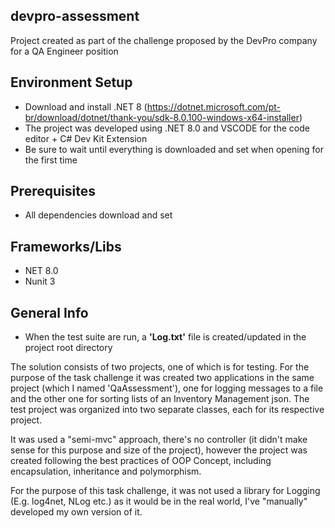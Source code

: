 ## devpro-assessment
Project created as part of the challenge proposed by the DevPro company for a QA Engineer position

## Environment Setup
- Download and install .NET 8 (https://dotnet.microsoft.com/pt-br/download/dotnet/thank-you/sdk-8.0.100-windows-x64-installer)
- The project was developed using .NET 8.0 and VSCODE for the code editor + C# Dev Kit Extension
- Be sure to wait until everything is downloaded and set when opening for the first time

## Prerequisites
 - All dependencies download and set

## Frameworks/Libs
  - NET 8.0
  - Nunit 3

## General Info

 - When the test suite are run, a **'Log.txt'** file is created/updated in the project root directory

The solution consists of two projects, one of which is for testing. For the purpose of the task challenge it was created two applications in the same project (which I named 'QaAssessment'), one for logging messages to a file and the other one for sorting lists of an Inventory Management json. The test project was organized into two separate classes, each for its respective project.

It was used a "semi-mvc" approach, there's no controller (it didn't make sense for this purpose and size of the project), however the project was created following the best practices of OOP Concept, including encapsulation, inheritance and polymorphism.

For the purpose of this task challenge, it was not used a library for Logging (E.g. log4net, NLog etc.) as it would be in the real world, I've "manually" developed my own version of it.

